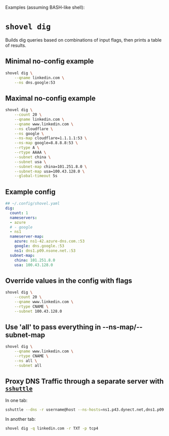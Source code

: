Examples (assuming BASH-like shell):

# `shovel dig`

Builds dig queries based on combinations of input flags, then prints a table of results.

## Minimal no-config example

```bash
shovel dig \
    --qname linkedin.com \
    --ns dns.google:53
```

## Maximal no-config example

```bash
shovel dig \
    --count 20 \
    --qname linkedin.com \
    --qname www.linkedin.com \
    --ns cloudflare \
    --ns google \
    --ns-map cloudflare=1.1.1.1:53 \
    --ns-map google=8.8.8.8:53 \
    --rtype A \
    --rtype AAAA \
    --subnet china \
    --subnet usa \
    --subnet-map china=101.251.8.0 \
    --subnet-map usa=100.43.128.0 \
    --global-timeout 5s
```

## Example config

```yaml
## ~/.config/shovel.yaml
dig:
  count: 1
  nameservers:
  - azure
  # - google
  - ns1
  nameserver-map:
    azure: ns1-42.azure-dns.com.:53
    google: dns.google.:53
    ns1: dns1.p09.nsone.net.:53
  subnet-map:
    china: 101.251.8.0
    usa: 100.43.128.0
```

## Override values in the config with flags

```bash
shovel dig \
    --count 20 \
    --qname www.linkedin.com \
    --rtype CNAME \
    --subnet 100.43.128.0
```

## Use 'all' to pass everything in --ns-map/--subnet-map

```bash
shovel dig \
    --qname www.linkedin.com \
    --rtype CNAME \
    --ns all \
    --subnet all
```

## Proxy DNS Traffic through a separate server with [`sshuttle`](https://sshuttle.readthedocs.io/en/stable/usage.html)

In one tab:
```bash
sshuttle --dns -r username@host --ns-hosts=ns1.p43.dynect.net,dns1.p09.nsone.net,ns1-42.azure-dns.com. 0/0:53 ::/0:53
```

In another tab:

```bash
shovel dig -q linkedin.com -r TXT -p tcp4
```
